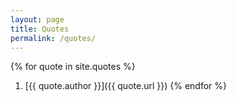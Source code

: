 ```yaml
---
layout: page
title: Quotes
permalink: /quotes/
---
```

{% for quote in site.quotes %}
1. [{{ quote.author }}]({{ quote.url }})
{% endfor %}
